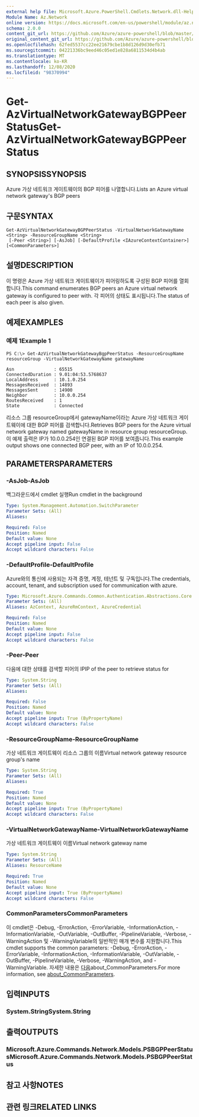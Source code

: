 ```yaml
---
external help file: Microsoft.Azure.PowerShell.Cmdlets.Network.dll-Help.xml
Module Name: Az.Network
online version: https://docs.microsoft.com/en-us/powershell/module/az.network/get-azvirtualnetworkgatewaybgppeerstatus
schema: 2.0.0
content_git_url: https://github.com/Azure/azure-powershell/blob/master/src/Network/Network/help/Get-AzVirtualNetworkGatewayBGPPeerStatus.md
original_content_git_url: https://github.com/Azure/azure-powershell/blob/master/src/Network/Network/help/Get-AzVirtualNetworkGatewayBGPPeerStatus.md
ms.openlocfilehash: 62fed5537cc22ee21679cbe1b8d126d9d30efb71
ms.sourcegitcommit: 04221336bc9eed46c05ed1e828a6811534d4b4ab
ms.translationtype: MT
ms.contentlocale: ko-KR
ms.lasthandoff: 12/08/2020
ms.locfileid: "98370994"
---
```

# <span data-ttu-id="0c960-101">Get-AzVirtualNetworkGatewayBGPPeerStatus</span><span class="sxs-lookup"><span data-stu-id="0c960-101">Get-AzVirtualNetworkGatewayBGPPeerStatus</span></span>

## <span data-ttu-id="0c960-102">SYNOPSIS</span><span class="sxs-lookup"><span data-stu-id="0c960-102">SYNOPSIS</span></span>
<span data-ttu-id="0c960-103">Azure 가상 네트워크 게이트웨이의 BGP 피어를 나열합니다.</span><span class="sxs-lookup"><span data-stu-id="0c960-103">Lists an Azure virtual network gateway's BGP peers</span></span>

## <span data-ttu-id="0c960-104">구문</span><span class="sxs-lookup"><span data-stu-id="0c960-104">SYNTAX</span></span>

```
Get-AzVirtualNetworkGatewayBGPPeerStatus -VirtualNetworkGatewayName <String> -ResourceGroupName <String>
 [-Peer <String>] [-AsJob] [-DefaultProfile <IAzureContextContainer>] [<CommonParameters>]
```

## <span data-ttu-id="0c960-105">설명</span><span class="sxs-lookup"><span data-stu-id="0c960-105">DESCRIPTION</span></span>
<span data-ttu-id="0c960-106">이 명령은 Azure 가상 네트워크 게이트웨이가 피어링하도록 구성된 BGP 피어를 열회합니다.</span><span class="sxs-lookup"><span data-stu-id="0c960-106">This command enumerates BGP peers an Azure virtual network gateway is configured to peer with.</span></span> <span data-ttu-id="0c960-107">각 피어의 상태도 표시됩니다.</span><span class="sxs-lookup"><span data-stu-id="0c960-107">The status of each peer is also given.</span></span>

## <span data-ttu-id="0c960-108">예제</span><span class="sxs-lookup"><span data-stu-id="0c960-108">EXAMPLES</span></span>

### <span data-ttu-id="0c960-109">예제 1</span><span class="sxs-lookup"><span data-stu-id="0c960-109">Example 1</span></span>
```
PS C:\> Get-AzVirtualNetworkGatewayBgpPeerStatus -ResourceGroupName resourceGroup -VirtualNetworkGatewayName gatewayName

Asn               : 65515
ConnectedDuration : 9.01:04:53.5768637
LocalAddress      : 10.1.0.254
MessagesReceived  : 14893
MessagesSent      : 14900
Neighbor          : 10.0.0.254
RoutesReceived    : 1
State             : Connected
```

<span data-ttu-id="0c960-110">리소스 그룹 resourceGroup에서 gatewayName이라는 Azure 가상 네트워크 게이트웨이에 대한 BGP 피어를 검색합니다.</span><span class="sxs-lookup"><span data-stu-id="0c960-110">Retrieves BGP peers for the Azure virtual network gateway named gatewayName in resource group resourceGroup.</span></span>
<span data-ttu-id="0c960-111">이 예제 출력은 IP가 10.0.0.254인 연결된 BGP 피어를 보여줍니다.</span><span class="sxs-lookup"><span data-stu-id="0c960-111">This example output shows one connected BGP peer, with an IP of 10.0.0.254.</span></span>

## <span data-ttu-id="0c960-112">PARAMETERS</span><span class="sxs-lookup"><span data-stu-id="0c960-112">PARAMETERS</span></span>

### <span data-ttu-id="0c960-113">-AsJob</span><span class="sxs-lookup"><span data-stu-id="0c960-113">-AsJob</span></span>
<span data-ttu-id="0c960-114">백그라운드에서 cmdlet 실행</span><span class="sxs-lookup"><span data-stu-id="0c960-114">Run cmdlet in the background</span></span>

```yaml
Type: System.Management.Automation.SwitchParameter
Parameter Sets: (All)
Aliases:

Required: False
Position: Named
Default value: None
Accept pipeline input: False
Accept wildcard characters: False
```

### <span data-ttu-id="0c960-115">-DefaultProfile</span><span class="sxs-lookup"><span data-stu-id="0c960-115">-DefaultProfile</span></span>
<span data-ttu-id="0c960-116">Azure와의 통신에 사용되는 자격 증명, 계정, 테넌트 및 구독입니다.</span><span class="sxs-lookup"><span data-stu-id="0c960-116">The credentials, account, tenant, and subscription used for communication with azure.</span></span>

```yaml
Type: Microsoft.Azure.Commands.Common.Authentication.Abstractions.Core.IAzureContextContainer
Parameter Sets: (All)
Aliases: AzContext, AzureRmContext, AzureCredential

Required: False
Position: Named
Default value: None
Accept pipeline input: False
Accept wildcard characters: False
```

### <span data-ttu-id="0c960-117">-Peer</span><span class="sxs-lookup"><span data-stu-id="0c960-117">-Peer</span></span>
<span data-ttu-id="0c960-118">다음에 대한 상태를 검색할 피어의 IP</span><span class="sxs-lookup"><span data-stu-id="0c960-118">IP of the peer to retrieve status for</span></span>

```yaml
Type: System.String
Parameter Sets: (All)
Aliases:

Required: False
Position: Named
Default value: None
Accept pipeline input: True (ByPropertyName)
Accept wildcard characters: False
```

### <span data-ttu-id="0c960-119">-ResourceGroupName</span><span class="sxs-lookup"><span data-stu-id="0c960-119">-ResourceGroupName</span></span>
<span data-ttu-id="0c960-120">가상 네트워크 게이트웨이 리소스 그룹의 이름</span><span class="sxs-lookup"><span data-stu-id="0c960-120">Virtual network gateway resource group's name</span></span>

```yaml
Type: System.String
Parameter Sets: (All)
Aliases:

Required: True
Position: Named
Default value: None
Accept pipeline input: True (ByPropertyName)
Accept wildcard characters: False
```

### <span data-ttu-id="0c960-121">-VirtualNetworkGatewayName</span><span class="sxs-lookup"><span data-stu-id="0c960-121">-VirtualNetworkGatewayName</span></span>
<span data-ttu-id="0c960-122">가상 네트워크 게이트웨이 이름</span><span class="sxs-lookup"><span data-stu-id="0c960-122">Virtual network gateway name</span></span>

```yaml
Type: System.String
Parameter Sets: (All)
Aliases: ResourceName

Required: True
Position: Named
Default value: None
Accept pipeline input: True (ByPropertyName)
Accept wildcard characters: False
```

### <span data-ttu-id="0c960-123">CommonParameters</span><span class="sxs-lookup"><span data-stu-id="0c960-123">CommonParameters</span></span>
<span data-ttu-id="0c960-124">이 cmdlet은 -Debug, -ErrorAction, -ErrorVariable, -InformationAction, -InformationVariable, -OutVariable, -OutBuffer, -PipelineVariable, -Verbose, -WarningAction 및 -WarningVariable의 일반적인 매개 변수를 지원합니다.</span><span class="sxs-lookup"><span data-stu-id="0c960-124">This cmdlet supports the common parameters: -Debug, -ErrorAction, -ErrorVariable, -InformationAction, -InformationVariable, -OutVariable, -OutBuffer, -PipelineVariable, -Verbose, -WarningAction, and -WarningVariable.</span></span> <span data-ttu-id="0c960-125">자세한 내용은 [다음](http://go.microsoft.com/fwlink/?LinkID=113216)about_CommonParameters.</span><span class="sxs-lookup"><span data-stu-id="0c960-125">For more information, see [about_CommonParameters](http://go.microsoft.com/fwlink/?LinkID=113216).</span></span>

## <span data-ttu-id="0c960-126">입력</span><span class="sxs-lookup"><span data-stu-id="0c960-126">INPUTS</span></span>

### <span data-ttu-id="0c960-127">System.String</span><span class="sxs-lookup"><span data-stu-id="0c960-127">System.String</span></span>

## <span data-ttu-id="0c960-128">출력</span><span class="sxs-lookup"><span data-stu-id="0c960-128">OUTPUTS</span></span>

### <span data-ttu-id="0c960-129">Microsoft.Azure.Commands.Network.Models.PSBGPPeerStatus</span><span class="sxs-lookup"><span data-stu-id="0c960-129">Microsoft.Azure.Commands.Network.Models.PSBGPPeerStatus</span></span>

## <span data-ttu-id="0c960-130">참고 사항</span><span class="sxs-lookup"><span data-stu-id="0c960-130">NOTES</span></span>

## <span data-ttu-id="0c960-131">관련 링크</span><span class="sxs-lookup"><span data-stu-id="0c960-131">RELATED LINKS</span></span>
